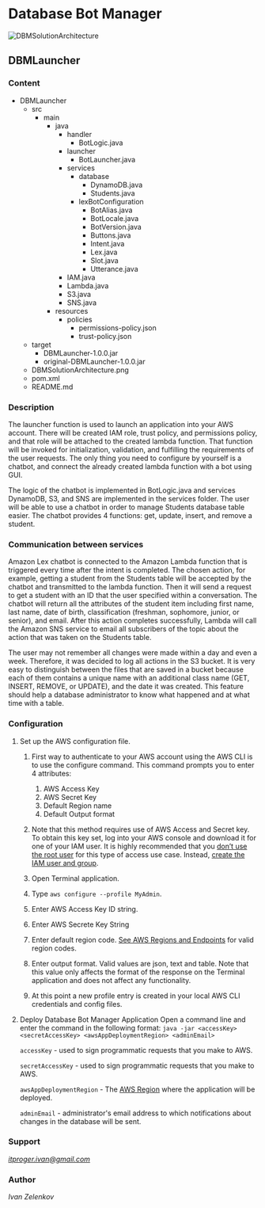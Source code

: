 # Database Bot Manager

![DBMSolutionArchitecture](https://user-images.githubusercontent.com/64171964/208028293-644c8275-3cc7-464c-9b5d-fa73e5d95e6b.png)

## DBMLauncher

### Content
- DBMLauncher
   - src
      - main
         - java
            - handler
               - BotLogic.java
            - launcher
                - BotLauncher.java
            - services
                - database
                    - DynamoDB.java
                    - Students.java
                - lexBotConfiguration
                    - BotAlias.java
                    - BotLocale.java
                    - BotVersion.java
                    - Buttons.java
                    - Intent.java
                    - Lex.java
                    - Slot.java
                    - Utterance.java
            - IAM.java
            - Lambda.java
            - S3.java
            - SNS.java
         - resources
            - policies
               - permissions-policy.json
               - trust-policy.json
   - target
      - DBMLauncher-1.0.0.jar
      - original-DBMLauncher-1.0.0.jar
   - DBMSolutionArchitecture.png
   - pom.xml
   - README.md

### Description
The launcher function is used to launch an application into your AWS account.
There will be created IAM role, trust policy, and permissions policy, and that role
will be attached to the created lambda function. That function will be invoked for initialization,
validation, and fulfilling the requirements of the user requests. The only thing you need to configure
by yourself is a chatbot, and connect the already created lambda function with a bot using GUI.

The logic of the chatbot is implemented in BotLogic.java and services DynamoDB, S3, and SNS are implemented in the services folder.
The user will be able to use a chatbot in order to manage Students database table easier. The chatbot provides 4 functions:
get, update, insert, and remove a student.

### Communication between services
Amazon Lex chatbot is connected to the Amazon Lambda function that is triggered every time after the intent is completed.
The chosen action, for example, getting a student from the Students table will be accepted by the chatbot and transmitted
to the lambda function. Then it will send a request to get a student with an ID that the user specified within a conversation.
The chatbot will return all the attributes of the student item including first name, last name, date of birth, classification
(freshman, sophomore, junior, or senior), and email. After this action completes successfully, Lambda will call the Amazon SNS
service to email all subscribers of the topic about the action that was taken on the Students table.

The user may not remember all changes were made within a day and even a week. Therefore, it was decided to log all
actions in the S3 bucket. It is very easy to distinguish between the files that are saved in a bucket because each of them
contains a unique name with an additional class name (GET, INSERT, REMOVE, or UPDATE), and the date it was created.
This feature should help a database administrator to know what happened and at what time with a table.

### Configuration
1. Set up the AWS configuration file.
    1. First way to authenticate to your AWS account using the AWS CLI is to use the configure command.
       This command prompts you to enter 4 attributes:
        1. AWS Access Key
        2. AWS Secret Key
        3. Default Region name
        4. Default Output format

    2. Note that this method requires use of AWS Access and Secret key.  
       To obtain this key set, log into your AWS console and download it for one of your IAM user.
       It is highly recommended that you [don’t use the root user](https://docs.aws.amazon.com/IAM/latest/UserGuide/best-practices.html#lock-away-credentials) for this type of access use case.
       Instead, [create the IAM user and group](https://docs.aws.amazon.com/IAM/latest/UserGuide/getting-started_create-admin-group.html).

    3. Open Terminal application.
    4. Type ```aws configure --profile MyAdmin```.
    5. Enter AWS Access Key ID string.
    6. Enter AWS Secrete Key String
    7. Enter default region code. [See AWS Regions and Endpoints](https://docs.aws.amazon.com/general/latest/gr/rande.html) for valid region codes.
    8. Enter output format.  Valid values are json, text and table.  Note that this value only affects the format of the response on the Terminal application and does not affect any functionality.
    9. At this point a new profile entry is created in your local AWS CLI credentials and config files.

2. Deploy Database Bot Manager Application
    Open a command line and enter the command in the following format:
    ```java -jar <accessKey> <secretAccessKey> <awsAppDeploymentRegion> <adminEmail>```

    ```accessKey``` - used to sign programmatic requests that you make to AWS.

    ```secretAccessKey``` - used to sign programmatic requests that you make to AWS.

    ```awsAppDeploymentRegion``` - The [AWS Region](https://docs.aws.amazon.com/AmazonRDS/latest/UserGuide/Concepts.RegionsAndAvailabilityZones.html) where the application will be deployed.

    ```adminEmail``` - administrator's email address to which notifications about changes in the database will be sent.

### Support
*itproger.ivan@gmail.com*

### Author
*Ivan Zelenkov*
